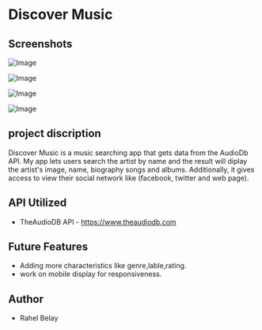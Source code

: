 #  Discover Music

## Screenshots
 ![Image](https://github.com/rahelbelay/Music-Finder/blob/master/src/Images/Screen%20Shot%202020-02-23%20at%207.45.14%20PM.png)

 ![Image](https://github.com/rahelbelay/Music-Finder/blob/master/src/Images/Screen%20Shot%202020-02-23%20at%207.46.33%20PM.png)

![Image](https://github.com/rahelbelay/Music-Finder/blob/master/src/Images/Screen%20Shot%202020-02-23%20at%207.47.38%20PM.png)

![Image](https://github.com/rahelbelay/Music-Finder/blob/master/src/Images/Screen%20Shot%202020-02-23%20at%208.24.26%20PM.png)

## project discription 

Discover Music is a music searching app that gets data from the AudioDb API. My app lets users search the artist by name and the result will diplay the artist's image, name, biography songs and albums. Additionally, it gives access to view their social network like (facebook, twitter and web page).


## API Utilized
 - TheAudioDB API - https://www.theaudiodb.com

 ## Future Features
 - Adding more characteristics like genre,lable,rating.
 - work on mobile display for responsiveness.

 ## Author
  - Rahel Belay








